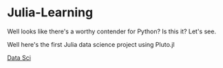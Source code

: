 # Julia-Learning
Well looks like there's a worthy contender for Python? Is this it? Let's see. 


Well here's the first Julia data science project using Pluto.jl

[Data Sci](https://juliadatasci.netlify.app/)
